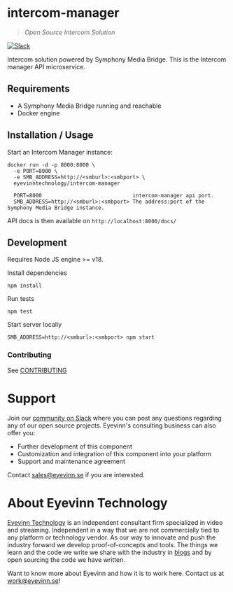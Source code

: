 # intercom-manager

> _Open Source Intercom Solution_

[![Slack](http://slack.streamingtech.se/badge.svg)](http://slack.streamingtech.se)

Intercom solution powered by Symphony Media Bridge. This is the Intercom manager API microservice.

## Requirements

- A Symphony Media Bridge running and reachable
- Docker engine

## Installation / Usage

Start an Intercom Manager instance:

```
docker run -d -p 8000:8000 \
  -e PORT=8000 \
  -e SMB_ADDRESS=http://<smburl>:<smbport> \
  eyevinntechnology/intercom-manager
```

```
  PORT=8000                             intercom-manager api port.
  SMB_ADDRESS=http://<smburl>:<smbport> The address:port of the Symphony Media Bridge instance.
```

API docs is then available on `http://localhost:8000/docs/`

## Development

Requires Node JS engine >= v18.

Install dependencies

```
npm install
```

Run tests

```
npm test
```

Start server locally

```
SMB_ADDRESS=http://<smburl>:<smbport> npm start
```

### Contributing

See [CONTRIBUTING](CONTRIBUTING.md)

# Support

Join our [community on Slack](http://slack.streamingtech.se) where you can post any questions regarding any of our open source projects. Eyevinn's consulting business can also offer you:

- Further development of this component
- Customization and integration of this component into your platform
- Support and maintenance agreement

Contact [sales@eyevinn.se](mailto:sales@eyevinn.se) if you are interested.

# About Eyevinn Technology

[Eyevinn Technology](https://www.eyevinntechnology.se) is an independent consultant firm specialized in video and streaming. Independent in a way that we are not commercially tied to any platform or technology vendor. As our way to innovate and push the industry forward we develop proof-of-concepts and tools. The things we learn and the code we write we share with the industry in [blogs](https://dev.to/video) and by open sourcing the code we have written.

Want to know more about Eyevinn and how it is to work here. Contact us at work@eyevinn.se!
